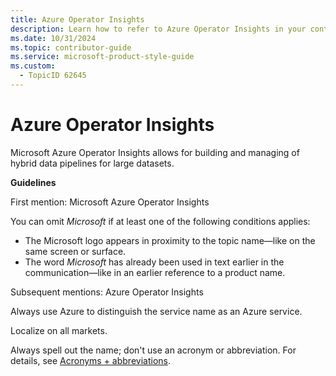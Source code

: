 ```yaml
---
title: Azure Operator Insights
description: Learn how to refer to Azure Operator Insights in your content.
ms.date: 10/31/2024
ms.topic: contributor-guide
ms.service: microsoft-product-style-guide
ms.custom:
  - TopicID 62645
---
```



# Azure Operator Insights

Microsoft Azure Operator Insights allows for building and managing of hybrid data pipelines for large datasets.

**Guidelines**

First mention: Microsoft Azure Operator Insights

You can omit *Microsoft* if at least one of the following conditions applies:

- The Microsoft logo appears in proximity to the topic name—like on the same screen or surface.
- The word *Microsoft* has already been used in text earlier in the communication—like in an earlier reference to a product name.

Subsequent mentions: Azure Operator Insights

Always use Azure to distinguish the service name as an Azure service.

Localize on all markets.

Always spell out the name; don't use an acronym or abbreviation. For details, see [Acronyms + abbreviations](~\acronyms-and-abbreviations.md).

